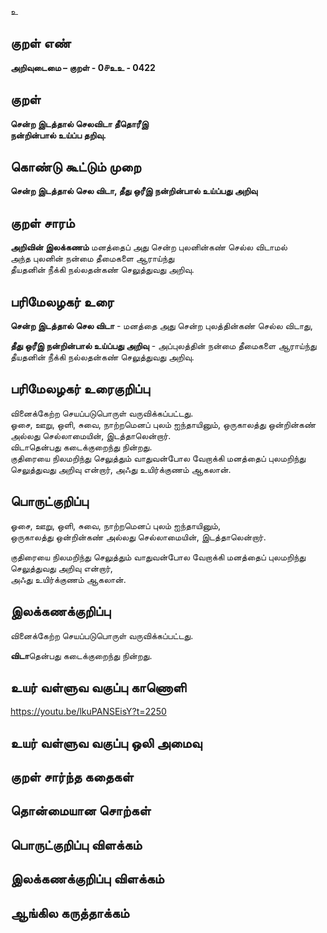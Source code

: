 உ

## குறள் எண் 

**அறிவுடைமை – குறள் - 0௪உஉ - 0422**  

## குறள் 

**சென்ற இடத்தால் செலவிடா தீதொரீஇ  
நன்றின்பால் உய்ப்ப தறிவு.**

## கொண்டு கூட்டும் முறை

**சென்ற இடத்தால் செல விடா, தீது ஒரீஇ நன்றின்பால் உய்ப்பது அறிவு**  

## குறள் சாரம் 

**அறிவின் இலக்கணம்**
மனத்தைப் அது சென்ற புலனின்கண் செல்ல விடாமல்  
அந்த புலனின் நன்மை தீமைகளை ஆராய்ந்து  
தீயதனின் நீக்கி நல்லதன்கண் செலுத்துவது அறிவு.

## பரிமேலழகர் உரை

**சென்ற இடத்தால் செல விடா** - மனத்தை அது சென்ற புலத்தின்கண் செல்ல விடாது,  

**தீது ஒரீஇ நன்றின்பால் உய்ப்பது அறிவு** - அப்புலத்தின் நன்மை தீமைகளை ஆராய்ந்து தீயதனின் நீக்கி நல்லதன்கண் செலுத்துவது அறிவு.  
  

## பரிமேலழகர் உரைகுறிப்பு   

வினைக்கேற்ற செயப்படுபொருள் வருவிக்கப்பட்டது.  
ஓசை, ஊறு, ஒளி, சுவை, நாற்றமெனப் புலம் ஐந்தாயினும், ஒருகாலத்து ஒன்றின்கண் அல்லது செல்லாமையின், இடத்தாலென்றார்.  
விடாதென்பது கடைக்குறைந்து நின்றது.  
குதிரையை நிலமறிந்து செலுத்தும் வாதுவன்போல வேறாக்கி மனத்தைப் புலமறிந்து செலுத்துவது அறிவு என்றார், அஃது உயிர்க்குணம் ஆகலான்.  

## பொருட்குறிப்பு 
  
ஓசை, ஊறு, ஒளி, சுவை, நாற்றமெனப் புலம் ஐந்தாயினும்,  
ஒருகாலத்து ஒன்றின்கண் அல்லது செல்லாமையின், இடத்தாலென்றார்.  

குதிரையை நிலமறிந்து செலுத்தும் வாதுவன்போல வேறாக்கி மனத்தைப் புலமறிந்து செலுத்துவது அறிவு என்றார்,  
அஃது உயிர்க்குணம் ஆகலான்.  

## இலக்கணக்குறிப்பு  

வினைக்கேற்ற செயப்படுபொருள் வருவிக்கப்பட்டது.  

**விடா**தென்பது கடைக்குறைந்து நின்றது.    

## உயர் வள்ளுவ வகுப்பு காணொளி

https://youtu.be/lkuPANSEisY?t=2250

## உயர் வள்ளுவ வகுப்பு ஒலி அமைவு 

 
## குறள் சார்ந்த கதைகள் 


## தொன்மையான சொற்கள்


## பொருட்குறிப்பு விளக்கம்


## இலக்கணக்குறிப்பு விளக்கம்


## ஆங்கில கருத்தாக்கம் 


